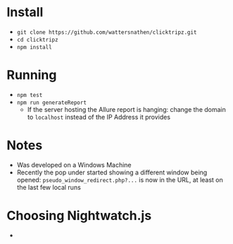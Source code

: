 # Install

* `git clone https://github.com/wattersnathen/clicktripz.git`
* `cd clicktripz`
* `npm install`

# Running
* `npm test`
* `npm run generateReport`
  * If the server hosting the Allure report is hanging: change the domain to `localhost` instead of the IP Address it provides

# Notes
* Was developed on a Windows Machine
* Recently the pop under started showing a different window being opened: `pseudo_window_redirect.php?...` is now in the URL, at least on the last few local runs

# Choosing Nightwatch.js
* 